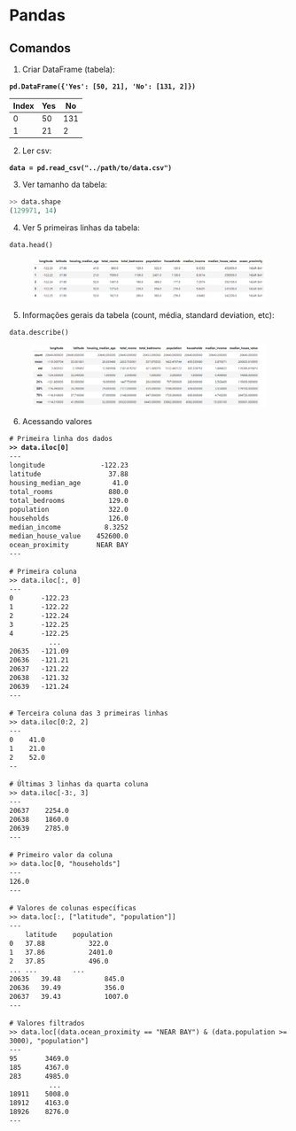 # Pandas

## Comandos

1. Criar DataFrame (tabela):

<pre class="language-python"><code class="lang-python"><strong>pd.DataFrame({'Yes': [50, 21], 'No': [131, 2]})
</strong></code></pre>

| Index | Yes | No  |
| ----- | --- | --- |
| 0     | 50  | 131 |
| 1     | 21  | 2   |

2. Ler csv:

<pre class="language-python"><code class="lang-python"><strong>data = pd.read_csv("../path/to/data.csv")
</strong></code></pre>

3. Ver tamanho da tabela:

```python
>> data.shape
(129971, 14)
```

4. Ver 5 primeiras linhas da tabela:

```python
data.head()
```

<figure><img src="../.gitbook/assets/image (10).png" alt=""><figcaption></figcaption></figure>

5. Informações gerais da tabela (count, média, standard deviation, etc):

```python
data.describe()
```

<figure><img src="../.gitbook/assets/image (9).png" alt=""><figcaption></figcaption></figure>

6. Acessando valores

<pre class="language-python"><code class="lang-python"># Primeira linha dos dados
<strong>>> data.iloc[0]
</strong>---
longitude              -122.23
latitude                 37.88
housing_median_age        41.0
total_rooms              880.0
total_bedrooms           129.0
population               322.0
households               126.0
median_income           8.3252
median_house_value    452600.0
ocean_proximity       NEAR BAY
---

# Primeira coluna
>> data.iloc[:, 0]
---
0       -122.23
1       -122.22
2       -122.24
3       -122.25
4       -122.25
          ...  
20635   -121.09
20636   -121.21
20637   -121.22
20638   -121.32
20639   -121.24
---

# Terceira coluna das 3 primeiras linhas
>> data.iloc[0:2, 2]
---
0    41.0
1    21.0
2    52.0
--

# Últimas 3 linhas da quarta coluna
>> data.iloc[-3:, 3]
---
20637    2254.0
20638    1860.0
20639    2785.0
---

# Primeiro valor da coluna
>> data.loc[0, "households"]
---
126.0
---

# Valores de colunas específicas
>> data.loc[:, ["latitude", "population"]]
---
	latitude	population
0	37.88	        322.0
1	37.86	        2401.0
2	37.85	        496.0
...	...	        ...
20635	39.48	        845.0
20636	39.49	        356.0
20637	39.43	        1007.0
---

# Valores filtrados
>> data.loc[(data.ocean_proximity == "NEAR BAY") &#x26; (data.population >= 3000), "population"]
---
95       3469.0
185      4367.0
283      4985.0
          ...  
18911    5008.0
18912    4163.0
18926    8276.0
---
</code></pre>

